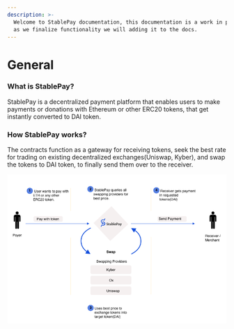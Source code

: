 ```yaml
---
description: >-
  Welcome to StablePay documentation, this documentation is a work in progress,
  as we finalize functionality we will adding it to the docs.
---
```


# General

### What is StablePay?

StablePay is a decentralized payment platform that enables users to make payments or donations with Ethereum or other ERC20 tokens, that get instantly converted to DAI token.

### How StablePay works?

The contracts function as a gateway for receiving tokens, seek the best rate for trading on existing decentralized exchanges\(Uniswap, Kyber\), and swap the tokens to DAI token, to finally send them over to the receiver.

![](.gitbook/assets/image%20%283%29.png)





